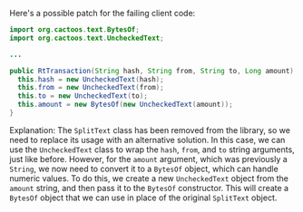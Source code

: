 Here's a possible patch for the failing client code:
```java
import org.cactoos.text.BytesOf;
import org.cactoos.text.UncheckedText;

...

public RtTransaction(String hash, String from, String to, Long amount) {
  this.hash = new UncheckedText(hash);
  this.from = new UncheckedText(from);
  this.to = new UncheckedText(to);
  this.amount = new BytesOf(new UncheckedText(amount));
}
```
Explanation:
The `SplitText` class has been removed from the library, so we need to replace its usage with an alternative solution.
In this case, we can use the `UncheckedText` class to wrap the `hash`, `from`, and `to` string arguments, just like before.
However, for the `amount` argument, which was previously a `String`, we now need to convert it to a `BytesOf` object, which can handle numeric values.
To do this, we create a new `UncheckedText` object from the `amount` string, and then pass it to the `BytesOf` constructor.
This will create a `BytesOf` object that we can use in place of the original `SplitText` object.